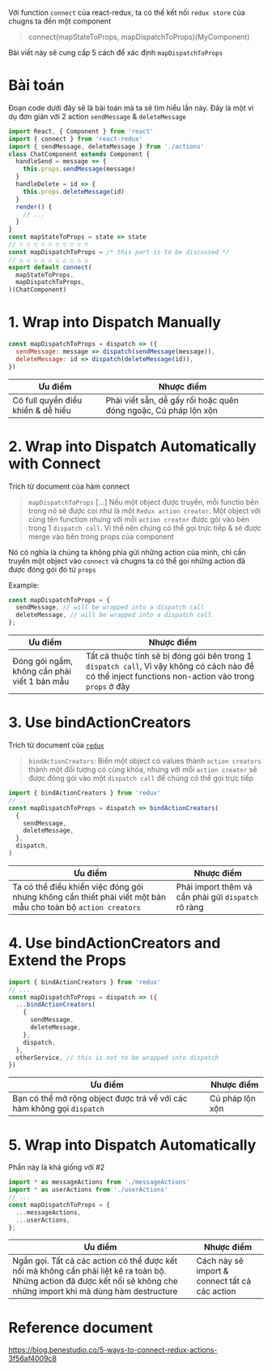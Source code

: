 Với function `connect` của react-redux, ta có thể kết nối `redux store` của chugns ta đến một component

> connect(mapStateToProps, mapDispatchToProps)(MyComponent)
> 

Bài viết này sẽ cung cấp 5 cách để xác định `mapDispatchToProps`

# Bài toán
Đoạn code dưới đây sẽ là bài toán mà ta sẽ tìm hiểu lần này. Đây là một ví dụ đơn giản với 2 action `sendMessage` & `deleteMessage`

```javascript
import React, { Component } from 'react'
import { connect } from 'react-redux'
import { sendMessage, deleteMessage } from './actions'
class ChatComponent extends Component {
  handleSend = message => {
    this.props.sendMessage(message)
  }
  handleDelete = id => {
    this.props.deleteMessage(id)
  }
  render() {
    // ...
  }
}
const mapStateToProps = state => state
// ▽ ▽ ▽ ▽ ▽ ▽ ▽ ▽ ▽ ▽
const mapDispatchToProps = /* this part is to be discussed */
// △ △ △ △ △ △ △ △ △ △
export default connect(
  mapStateToProps,
  mapDispatchToProps,
)(ChatComponent)
```

# 1. Wrap into Dispatch Manually
```javascript
const mapDispatchToProps = dispatch => ({
  sendMessage: message => dispatch(sendMessage(message)),
  deleteMessage: id => dispatch(deleteMessage(id)),
})
```

| Ưu điểm | Nhược điểm |
| -------- | -------- |
| Có full quyền điều khiển & dễ hiểu     | Phải viết sẵn, dễ gấy rối hoặc quên đóng ngoặc, Cú pháp lộn xộn     |

# 2. Wrap into Dispatch Automatically with Connect
Trích từ document của hàm connect
> `mapDispatchToProps` [...] Nếu một object được truyền, mỗi functio bên trong nó sẽ được coi như là một `Redux action creator`. Một object với cùng tên function nhưng với mỗi `action creator` được gói vào bên trong 1 `dispatch call`. Vì thế nên chúng có thể gọi trực tiếp & sẽ được merge vào bên trong props của component
> 

Nó có nghĩa là chúng ta không phỉa gửi những action của mình, chỉ cần truyền một object vào `connect` và chugns ta có thể gọi  những action đã được đóng gói đó từ `props`

Example:
```javascript
const mapDispatchToProps = {
  sendMessage, // will be wrapped into a dispatch call
  deleteMessage, // will be wrapped into a dispatch call
};
```

| Ưu điểm | Nhược điểm |
| -------- | -------- |
| Đóng gói ngầm, không cần phải viết 1 bản mẫu| Tất cả thuộc tính sẽ bị đóng gói bên trong 1 `dispatch call`, Vì vậy không có cách nào để có thể inject functions non-action vào trong `props` ở đây|

# 3. Use bindActionCreators
Trích từ document của [`redux`](https://redux.js.org/api/bindactioncreators)

> `bindActionCreators`: Biến một object có values thành `action creators` thành một đối tượng có cùng khóa, nhưng với mỗi `action creator` sẽ được đóng gói vào một `dispatch call` để chúng có thể gọi trực tiếp
> 

```javascript
import { bindActionCreators } from 'redux'
// ...
const mapDispatchToProps = dispatch => bindActionCreators(
  {
    sendMessage,
    deleteMessage,
  },
  dispatch,
)
```

| Ưu điểm | Nhược điểm |
| -------- | -------- |
| Ta có thể điều khiển việc đóng gói nhưng không cần thiết phải viết một bản mẫu cho toàn bộ `action creators`|Phải import thêm và cần phải gửi `dispatch` rõ ràng |


# 4. Use bindActionCreators and Extend the Props
```javascript
import { bindActionCreators } from 'redux'
// ...
const mapDispatchToProps = dispatch => ({
  ...bindActionCreators(
    {
      sendMessage,
      deleteMessage,
    },
    dispatch,
  ),
  otherService, // this is not to be wrapped into dispatch
})
```

| Ưu điểm | Nhược điểm |
| -------- | -------- |
| Bạn có thể mở rộng object được trả về với các hàm không gọi `dispatch`|Cú pháp lộn xộn |

# 5. Wrap into Dispatch Automatically
Phần này là khá giống với #2

```javascript
import * as messageActions from './messageActions'
import * as userActions from './userActions'
// ...
const mapDispatchToProps = {
  ...messageActions,
  ...userActions,
};
```

| Ưu điểm | Nhược điểm |
| -------- | -------- |
| Ngắn gọi. Tất cả các action có thể được kết nối mà không cần phải liệt kê ra toàn bộ. Những action đã được kết nối sẽ không che những import khi mà dùng hàm destructure|Cách này sẽ import & connect tất cả các action |

# Reference document
https://blog.benestudio.co/5-ways-to-connect-redux-actions-3f56af4009c8